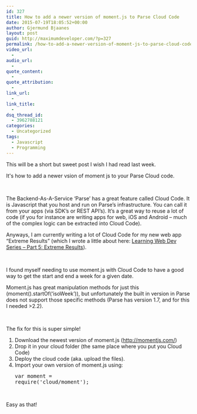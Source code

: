 ```yaml
---
id: 327
title: How to add a newer version of moment.js to Parse Cloud Code
date: 2015-07-19T18:05:52+00:00
author: Gjermund Bjaanes
layout: post
guid: http://maximumdeveloper.com/?p=327
permalink: /how-to-add-a-newer-version-of-moment-js-to-parse-cloud-code/
video_url:
  - 
audio_url:
  - 
quote_content:
  - 
quote_attribution:
  - 
link_url:
  - 
link_title:
  - 
dsq_thread_id:
  - 3962788121
categories:
  - Uncategorized
tags:
  - Javascript
  - Programming
---
```

This will be a short but sweet post I wish I had read last week.

It's how to add a newer vsion of moment js to your Parse Cloud code.

<!--more-->
&nbsp;

The Backend-As-A-Service &#8216;Parse&#8217; has a great feature called Cloud Code. It is Javascript that you host and run on Parse&#8217;s infrastructure. You can call it from your apps (via SDK&#8217;s or REST API&#8217;s). It&#8217;s a great way to reuse a lot of code (if you for instance are writing apps for web, iOS and Android &#8211; much of the complex logic can be extracted into Cloud Code).

Anyways, I am currently writing a lot of Cloud Code for my new web app &#8220;Extreme Results&#8221; (which I wrote a little about here: <a href="http://maximumdeveloper.com/learning-web-dev-series-part-5-extreme-results/" target="_blank">Learning Web Dev Series – Part 5: Extreme Results</a>).

&nbsp;

I found myself needing to use moment.js with Cloud Code to have a good way to get the start and end a week for a given date.

Moment.js has great manipulation methods for just this (moment().startOf(&#8216;isoWeek&#8217;)), but unfortunately the built in version in Parse does not support those specific methods (Parse has version 1.7, and for this I needed >2.2).

&nbsp;

The fix for this is super simple!

  1. Download the newest version of moment.js (<a href="http://momentjs.com/" target="_blank">http://momentjs.com/</a>)
  2. Drop it in your cloud folder (the same place where you put you Cloud Code)
  3. Deploy the cloud code (aka. upload the files).
  4. Import your own version of moment.js using: <pre class="lang:js decode:true">var moment = require('cloud/moment');</pre>

&nbsp;

Easy as that!

<div class="addtoany_share_save_container addtoany_content_bottom">
  <div class="a2a_kit a2a_kit_size_32 addtoany_list a2a_target" id="wpa2a_37">
    <a class="a2a_button_facebook" href="http://www.addtoany.com/add_to/facebook?linkurl=http%3A%2F%2Fgjermundbjaanes.com%2Fhow-to-add-a-newer-version-of-moment-js-to-parse-cloud-code%2F&linkname=How%20to%20add%20a%20newer%20version%20of%20moment.js%20to%20Parse%20Cloud%20Code" title="Facebook" rel="nofollow" target="_blank"></a><a class="a2a_button_twitter" href="http://www.addtoany.com/add_to/twitter?linkurl=http%3A%2F%2Fgjermundbjaanes.com%2Fhow-to-add-a-newer-version-of-moment-js-to-parse-cloud-code%2F&linkname=How%20to%20add%20a%20newer%20version%20of%20moment.js%20to%20Parse%20Cloud%20Code" title="Twitter" rel="nofollow" target="_blank"></a><a class="a2a_button_google_plus" href="http://www.addtoany.com/add_to/google_plus?linkurl=http%3A%2F%2Fgjermundbjaanes.com%2Fhow-to-add-a-newer-version-of-moment-js-to-parse-cloud-code%2F&linkname=How%20to%20add%20a%20newer%20version%20of%20moment.js%20to%20Parse%20Cloud%20Code" title="Google+" rel="nofollow" target="_blank"></a><a class="a2a_dd addtoany_share_save" href="https://www.addtoany.com/share"></a>
  </div>
</div>